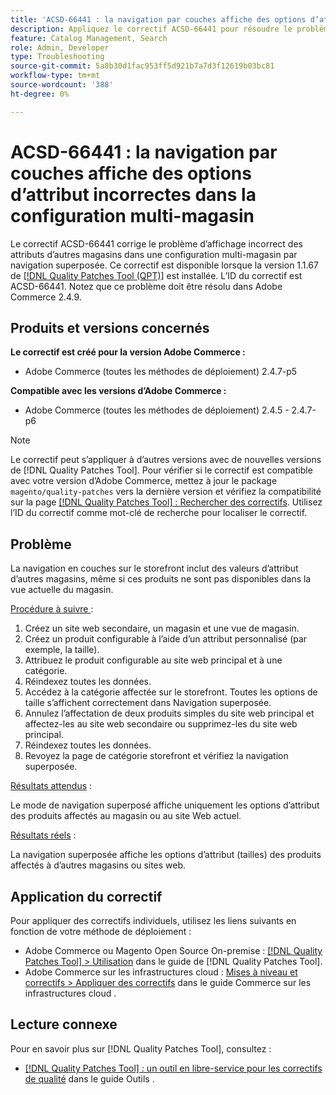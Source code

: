 ```yaml
---
title: 'ACSD-66441 : la navigation par couches affiche des options d’attribut incorrectes dans la configuration multi-magasin'
description: Appliquez le correctif ACSD-66441 pour résoudre le problème d’Adobe Commerce en raison duquel la navigation superposée affiche incorrectement les attributs d’autres magasins dans une configuration multi-magasin.
feature: Catalog Management, Search
role: Admin, Developer
type: Troubleshooting
source-git-commit: 5a8b30d1fac953ff5d921b7a7d3f12619b03bc81
workflow-type: tm+mt
source-wordcount: '388'
ht-degree: 0%

---
```



# ACSD-66441 : la navigation par couches affiche des options d’attribut incorrectes dans la configuration multi-magasin

Le correctif ACSD-66441 corrige le problème d’affichage incorrect des attributs d’autres magasins dans une configuration multi-magasin par navigation superposée. Ce correctif est disponible lorsque la version 1.1.67 de [[!DNL Quality Patches Tool (QPT)]](/help/tools/quality-patches-tool/quality-patches-tool-to-self-serve-quality-patches.md) est installée. L’ID du correctif est ACSD-66441. Notez que ce problème doit être résolu dans Adobe Commerce 2.4.9.

## Produits et versions concernés

**Le correctif est créé pour la version Adobe Commerce :**

* Adobe Commerce (toutes les méthodes de déploiement) 2.4.7-p5

**Compatible avec les versions d’Adobe Commerce :**

* Adobe Commerce (toutes les méthodes de déploiement) 2.4.5 - 2.4.7-p6

>[!NOTE]
>
>Le correctif peut s’appliquer à d’autres versions avec de nouvelles versions de [!DNL Quality Patches Tool]. Pour vérifier si le correctif est compatible avec votre version d’Adobe Commerce, mettez à jour le package `magento/quality-patches` vers la dernière version et vérifiez la compatibilité sur la page [[!DNL Quality Patches Tool] : Rechercher des correctifs](https://experienceleague.adobe.com/tools/commerce-quality-patches/index.html). Utilisez l’ID du correctif comme mot-clé de recherche pour localiser le correctif.

## Problème

La navigation en couches sur le storefront inclut des valeurs d’attribut d’autres magasins, même si ces produits ne sont pas disponibles dans la vue actuelle du magasin.

<u>Procédure à suivre </u> :

1. Créez un site web secondaire, un magasin et une vue de magasin.
1. Créez un produit configurable à l’aide d’un attribut personnalisé (par exemple, la taille).
1. Attribuez le produit configurable au site web principal et à une catégorie.
1. Réindexez toutes les données.
1. Accédez à la catégorie affectée sur le storefront. Toutes les options de taille s’affichent correctement dans Navigation superposée.
1. Annulez l’affectation de deux produits simples du site web principal et affectez-les au site web secondaire ou supprimez-les du site web principal.
1. Réindexez toutes les données.
1. Revoyez la page de catégorie storefront et vérifiez la navigation superposée.

<u>Résultats attendus</u> :

Le mode de navigation superposé affiche uniquement les options d’attribut des produits affectés au magasin ou au site Web actuel.

<u>Résultats réels</u> :

La navigation superposée affiche les options d’attribut (tailles) des produits affectés à d’autres magasins ou sites web.

## Application du correctif

Pour appliquer des correctifs individuels, utilisez les liens suivants en fonction de votre méthode de déploiement :

* Adobe Commerce ou Magento Open Source On-premise : [[!DNL Quality Patches Tool] > Utilisation](/help/tools/quality-patches-tool/usage.md) dans le guide de [!DNL Quality Patches Tool].
* Adobe Commerce sur les infrastructures cloud : [Mises à niveau et correctifs > Appliquer des correctifs](https://experienceleague.adobe.com/docs/commerce-cloud-service/user-guide/develop/upgrade/apply-patches.html) dans le guide Commerce sur les infrastructures cloud .

## Lecture connexe

Pour en savoir plus sur [!DNL Quality Patches Tool], consultez :

* [[!DNL Quality Patches Tool] : un outil en libre-service pour les correctifs de qualité](/help/tools/quality-patches-tool/quality-patches-tool-to-self-serve-quality-patches.md) dans le guide Outils .
